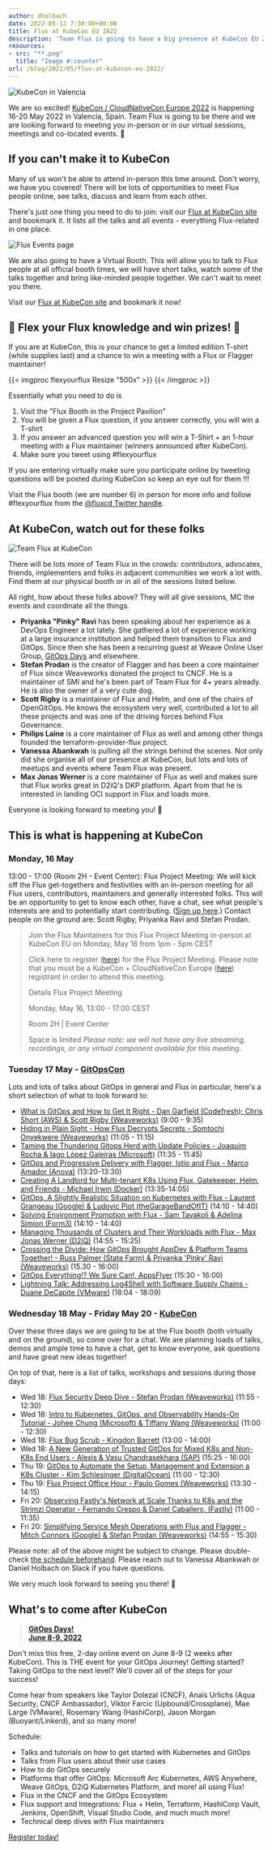 ```yaml
---
author: dholbach
date: 2022-05-12 7:30:00+00:00
title: Flux at KubeCon EU 2022
description: 'Team Flux is going to have a big presence at KubeCon EU 2022. We very much look forward to meeting you in-person in Valencia and online. Find all the relevant information in here: who to meet there, all the relevant talks and events, prizes and more. The Flux community is coming together again!' 
resources:
- src: "**.png"
  title: "Image #:counter"
url: /blog/2022/05/flux-at-kubecon-eu-2022/
---
```


![KubeCon in Valencia](kubecon-featured.png)

We are so excited! [KubeCon / CloudNativeCon Europe
2022](https://events.linuxfoundation.org/kubecon-cloudnativecon-europe/)
is happening 16-20 May 2022 in Valencia, Spain. Team Flux is going to be
there and we are looking forward to meeting you in-person or in our
virtual sessions, meetings and co-located events. 🎉

## If you can't make it to KubeCon

Many of us won't be able to attend in-person this time around. Don't
worry, we have you covered! There will be lots of opportunities to meet
Flux people online, see talks, discuss and learn from each other.

There's just one thing you need to do to join: visit our [Flux at
KubeCon site](https://bit.ly/flux_kubeconEU2022) and
bookmark it. It lists all the talks and all events - everything
Flux-related in one place.

![Flux Events page](flux-events.png)

We are also going to have a Virtual Booth. This will allow you to talk
to Flux people at all official booth times, we will have short talks,
watch some of the talks together and bring like-minded people together.
We can't wait to meet you there.

Visit our [Flux at KubeCon site](https://bit.ly/flux_kubeconEU2022)
and bookmark it now!

## 🎉 Flex your Flux knowledge and win prizes! 🎉

If you are at KubeCon, this is your chance to get a limited edition
T-shirt (while supplies last) and a chance to win a meeting with a Flux
or Flagger maintainer!

{{< imgproc flexyourflux Resize "500x" >}}
{{< /imgproc >}}

Essentially what you need to do is

1. Visit the \"Flux Booth in the Project Pavilion\"
1. You will be given a Flux question, if you answer correctly, you will
   win a T-shirt
1. If you answer an advanced question you will win a T-Shirt + an 1-hour
   meeting with a Flux maintainer (winners announced after KubeCon).
1. Make sure you tweet using \#flexyourflux

If you are entering virtually make sure you participate online by
tweeting questions will be posted during KubeCon so keep an eye out for
them !!!

Visit the Flux booth (we are number 6) in person for more info and
follow #flexyourflux from the [@fluxcd Twitter
handle](https://twitter.com/fluxcd).

## At KubeCon, watch out for these folks

![Team Flux at KubeCon](team-flux-at-kubecon.png)

There will be lots more of Team Flux in the crowds: contributors,
advocates, friends, implementers and folks in adjacent communities we
work a lot with. Find them at our physical booth or in all of the
sessions listed below.

All right, how about these folks above? They will all give sessions, MC
the events and coordinate all the things.

- **Priyanka "Pinky" Ravi** has been speaking about her experience as
   a DevOps Engineer a lot lately. She gathered a lot of experience
   working at a large insurance institution and helped them
   transition to Flux and GitOps. Since then she has been a recurring
   guest at Weave Online User Group, [GitOps
   Days](https://www.gitopsdays.com/) and elsewhere.
- **Stefan Prodan** is the creator of Flagger and has been a core
   maintainer of Flux since Weaveworks donated the project to CNCF.
   He is a maintainer of SMI and he\'s been part of Team Flux for 4+
   years already. He is also the owner of a very cute dog.
- **Scott Rigby** is a maintainer of Flux and Helm, and one of the
   chairs of OpenGitOps. He knows the ecosystem very well,
   contributed a lot to all these projects and was one of the driving
   forces behind Flux Governance.
- **Philips Laine** is a core maintainer of Flux as well and among
   other things founded the terraform-provider-flux project.
- **Vanessa Abankwah** is pulling all the strings behind the scenes.
   Not only did she organise all of our presence at KubeCon, but lots
   and lots of meetups and events where Team Flux was present.
- **Max Jonas Werner** is a core maintainer of Flux as well and makes
   sure that Flux works great in D2iQ's DKP platform. Apart from that
   he is interested in landing OCI support in Flux and loads more.

Everyone is looking forward to meeting you! 💖

## This is what is happening at KubeCon

### Monday, 16 May

13:00 - 17:00 (Room 2H - Event Center): Flux Project Meeting: We will
kick off the Flux get-togethers and festivities with an in-person
meeting for all Flux users, contributors, maintainers and generally
interested folks. This will be an opportunity to get to know each other,
have a chat, see what people's interests are and to potentially start
contributing. ([Sign up
here](https://linuxfoundation.surveymonkey.com/r/WYGBGPZ).)
Contact people on the ground are: Scott Rigby, Priyanka Ravi and Stefan
Prodan.

> Join the Flux Maintainers for this Flux Project Meeting in-person at
> KubeCon EU on Monday, May 16 from 1pm - 5pm CEST
>
> Click here to register
> ([here](https://linuxfoundation.surveymonkey.com/r/WYGBGPZ))
> for the Flux Project Meeting. Please note that you must be a KubeCon +
> CloudNativeCon Europe
> ([here](https://events.linuxfoundation.org/kubecon-cloudnativecon-europe/))
> registrant in order to attend this meeting.
>
> Details Flux Project Meeting
>
> Monday, May 16, 13:00 - 17:00 CEST
>
> Room 2H \| Event Center
>
> Space is limited *Please note: we will not have any live streaming,
> recordings, or any virtual component available for this meeting.*

### Tuesday 17 May - [GitOpsCon](https://events.linuxfoundation.org/gitopscon-europe/program/schedule/)

Lots and lots of talks about GitOps in general and Flux in particular,
here's a short selection of what to look forward to:

- [What is GitOps and How to Get It Right - Dan Garfield (Codefresh);
   Chris Short (AWS) & Scott Rigby
   (Weaveworks)](https://sched.co/zrpk) (9:00 - 9:35)
- [Hiding in Plain Sight - How Flux Decrypts Secrets - Somtochi
   Onyekwere (Weaveworks)](https://sched.co/zrq5)
   (11:05 - 11:15)
- [Taming the Thundering Gitops Herd with Update Policies - Joaquim
   Rocha & Iago López Galeiras
   (Microsoft)](https://sched.co/zrqK) (11:35 - 11:45)
- [GitOps and Progressive Delivery with Flagger, Istio and Flux -
   Marco Amador (Anova)](https://sched.co/zrqW)
   (13:20-13:30)
- [Creating A Landlord for Multi-tenant K8s Using Flux, Gatekeeper,
   Helm, and Friends - Michael Irwin
   (Docker)](https://sched.co/zrqf) (13:35-14:05)
- [GitOps, A Slightly Realistic Situation on Kubernetes with Flux -
   Laurent Grangeau (Google) & Ludovic Piot
   (theGarageBandOfIT)](https://sched.co/zrqi) (14:10 -
   14:40)
- [Solving Environment Promotion with Flux - Sam Tavakoli & Adelina
   Simion (Form3)](https://sched.co/zrql) (14:10 -
   14:40)
- [Managing Thousands of Clusters and Their Workloads with Flux - Max
   Jonas Werner (D2iQ)](https://sched.co/zrqu) (14:55 -
   15:25)
- [Crossing the Divide: How GitOps Brought AppDev & Platform Teams
   Together! - Russ Palmer (State Farm) & Priyanka 'Pinky' Ravi
   (Weaveworks)](https://sched.co/zrqx) (15.30 - 16:00)
- [GitOps Everything!? We Sure Can!,
   AppsFlyer](https://sched.co/zrr0) (15:30 - 16:00)
- [Lightning Talk: Addressing Log4Shell with Software Supply Chains -
   Duane DeCapite (VMware)](https://sched.co/ytwg)
   (18:04 - 18:09)

### Wednesday 18 May - Friday May 20 - [KubeCon](https://kccnceu2022.sched.com/?iframe=no)

Over these three days we are going to be at the Flux booth (both
virtually and on the ground), so come over for a chat. We are planning
loads of talks, demos and ample time to have a chat, get to know
everyone, ask questions and have great new ideas together!

On top of that, here is a list of talks, workshops and sessions during
those days:

- Wed 18: [Flux Security Deep Dive - Stefan Prodan
   (Weaveworks)](https://sched.co/ytlV) (11:55 - 12:30)
- Wed 18: [Intro to Kubernetes, GitOps, and Observability Hands-On
   Tutorial - Johee Chung (Microsoft) & Tiffany Wang
   (Weaveworks)](https://sched.co/ytkj) (11:00 - 12:30)
- Wed 18: [Flux Bug Scrub - Kingdon
   Barrett](https://weaveworks.zoom.us/j/85821738864?pwd=cjk4QjRabEpUVlRlcFBqMm9UZ2xNZz09)
   (13:00 - 14:00)
- Wed 18: [A New Generation of Trusted GitOps for Mixed K8s and
   Non-K8s End Users - Alexis & Vasu Chandrasekhara
   (SAP)](https://sched.co/ytmW) (15:25 - 16:00)
- Thu 19: [GitOps to Automate the Setup, Management and Extension a
   K8s Cluster - Kim Schlesinger
   (DigitalOcean)](https://sched.co/yto4) (11:00 -
   12:30)
- Thu 19: [Flux Project Office Hour - Paulo Gomes
   (Weaveworks)](https://kccnceu2022.sched.com/event/10Bwn/virtual-project-office-hours-flux)
   (13:30 - 14:15)
- Fri 20: [Observing Fastly's Network at Scale Thanks to K8s and the
   Strimzi Operator - Fernando Crespo & Daniel Caballero,
   (Fastly)](https://sched.co/ytrM) (11:00 - 11:35)
- Fri 20: [Simplifying Service Mesh Operations with Flux and
   Flagger - Mitch Connors (Google) & Stefan Prodan
   (Weaveworks)](https://kccnceu2022.sched.com/#)
   (14:55 - 15:30)

Please note: all of the above might be subject to change. Please
double-check [the schedule
beforehand](https://bit.ly/flux_kubeconEU2022). Please
reach out to Vanessa Abankwah or Daniel Holbach on Slack if you have
questions.

We very much look forward to seeing you there! 💖

## What's to come after KubeCon

> **[GitOps Days!](https://www.gitopsdays.com)**  
> **[June 8-9, 2022](https://www.gitopsdays.com)**

Don't miss this free, 2-day online event on June 8-9 (2 weeks after KubeCon). This is THE event for your GitOps Journey! Getting started? Taking GitOps to the next level? We'll cover all of the steps for your success!

Come hear from speakers like Taylor Dolezal (CNCF), Anaïs Urlichs (Aqua Security, CNCF Ambassador), Viktor Farcic (Upbound/Crossplane), Mae Large (VMware), Rosemary Wang (HashiCorp), Jason Morgan (Buoyant/Linkerd), and so many more!

Schedule:

- Talks and tutorials on how to get started with Kubernetes and GitOps
- Talks from Flux users about their use cases
- How to do GitOps securely
- Platforms that offer GitOps: Microsoft Arc Kubernetes, AWS Anywhere, Weave GitOps, D2iQ Kubernetes Platform, and more! all using Flux!
- Flux in the CNCF and the GitOps Ecosystem
- Flux support and Integrations: Flux + Helm, Terraform, HashiCorp Vault, Jenkins, OpenShift, Visual Studio Code, and much much more!
- Technical deep dives with Flux maintainers

[Register today!](https://www.gitopsdays.com)
